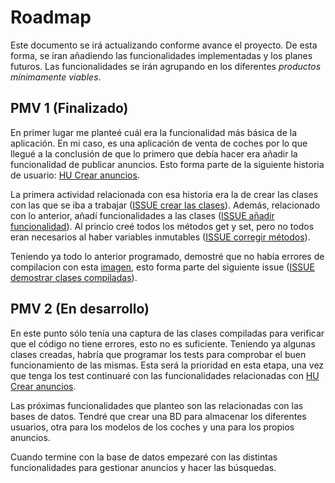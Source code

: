 # Roadmap

Este documento se irá actualizando conforme avance el proyecto. De esta forma, se iran añadiendo las funcionalidades implementadas y los planes futuros. Las funcionalidades se irán agrupando en los diferentes *productos mínimamente viables*.

## PMV 1 (Finalizado)

En primer lugar me planteé cuál era la funcionalidad más básica de la aplicación. En mi caso, es una aplicación de venta de coches por lo que llegué a la conclusión de que lo primero que debía hacer era añadir la funcionalidad de publicar anuncios. Esto forma parte de la siguiente historia de usuario: [HU Crear anuncios](https://github.com/pabloalfaro/Car-finder/issues/8).

La primera actividad relacionada con esa historia era la de crear las clases con las que se iba a trabajar ([ISSUE crear las clases](https://github.com/pabloalfaro/Car-finder/issues/24)). Además, relacionado con lo anterior, añadí funcionalidades a las clases ([ISSUE añadir funcionalidad](https://github.com/pabloalfaro/Car-finder/issues/21)). Al princio creé todos los métodos get y set, pero no todos eran necesarios al haber variables inmutables ([ISSUE corregir métodos](https://github.com/pabloalfaro/Car-finder/issues/19)). 

Teniendo ya todo lo anterior programado, demostré que no había errores de compilacion con esta [imagen](https://github.com/pabloalfaro/Car-finder/blob/main/Documentaci%C3%B3n%20adicional/verificaci%C3%B3n%20del%20c%C3%B3digo.png), esto forma parte del siguiente issue ([ISSUE demostrar clases compiladas](https://github.com/pabloalfaro/Car-finder/issues/22)).

## PMV 2 (En desarrollo)

En este punto sólo tenía una captura de las clases compiladas para verificar que el código no tiene errores, esto no es suficiente. Teniendo ya algunas clases creadas, habría que programar los tests para comprobar el buen funcionamiento de las mismas. Esta será la prioridad en esta etapa, una vez que tenga los test continuaré con las funcionalidades relacionadas con [HU Crear anuncios](https://github.com/pabloalfaro/Car-finder/issues/8).

Las próximas funcionalidades que planteo son las relacionadas con las bases de datos. Tendré que crear una BD para almacenar los diferentes usuarios, otra para los modelos de los coches y una para los propios anuncios.

Cuando termine con la base de datos empezaré con las distintas funcionalidades para gestionar anuncios y hacer las búsquedas.

